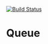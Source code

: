 [![Build Status](https://travis-ci.org/tugrulelmas/Queue.svg?branch=master)](https://travis-ci.org/tugrulelmas/Queue) 

# Queue
